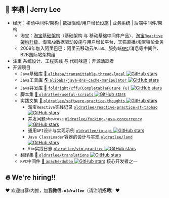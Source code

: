 ## 👤 李鼎 | Jerry Lee

- 经历：移动中间件/架构 | 数据驱动/用户增长设施 | 业务系统 | 后端中间件/架构
    - 淘宝：[淘宝基础架构](https://github.com/oldratlee/oldratlee/blob/master/tb-arch-fundation.md#-%E6%B7%98%E5%AE%9D%E6%9E%B6%E6%9E%84%E4%B8%8E%E5%9F%BA%E7%A1%80%E6%9C%8D%E5%8A%A1%E5%9B%A2%E9%98%9F)（基础架构 与 移动基础中间件产品）、[淘宝`Reactive`架构升级](https://github.com/oldratlee/reactive-practice-at-taobao)、淘宝`AB`数据驱动设施与用户增长平台、天猫直播/淘宝特价业务
    - 2009年加入阿里巴巴：阿里云移动云/`PaaS`、服务端[`RPC`](https://github.com/apache/dubbo)/消息等中间件、B2B国际站架构组
- 注重 系统设计、工程实践 与 代码味道；开源活跃者
- 开源项目
    - `Java`基础库 [📌 `alibaba/transmittable-thread-local` ![GitHub stars](https://img.shields.io/github/stars/alibaba/transmittable-thread-local.svg?style=flat-square&color=3b8686)](https://github.com/alibaba/transmittable-thread-local)
    - `Java`工具库 [🌎 `alibaba/java-dns-cache-manipulator` ![GitHub stars](https://img.shields.io/github/stars/alibaba/java-dns-cache-manipulator.svg?style=flat-square&color=3b8686)](https://github.com/alibaba/java-dns-cache-manipulator)
    - `Java`并发库 [🦝 `foldright/cffu(CompletableFuture Fu)` ![GitHub stars](https://img.shields.io/github/stars/foldright/cffu.svg?style=flat-square&color=3b8686)](https://github.com/foldright/cffu)
    - 脚本集 [🐌 `oldratlee/useful-scripts` ![GitHub stars](https://img.shields.io/github/stars/oldratlee/useful-scripts.svg?style=flat-square&color=3b8686)](https://github.com/oldratlee/useful-scripts)
    - 实践文集 [🐣 `oldratlee/software-practice-thoughts` ![GitHub stars](https://img.shields.io/github/stars/oldratlee/software-practice-thoughts.svg?style=flat-square&color=3b8686)](https://github.com/oldratlee/software-practice-thoughts)
        - 淘宝`Reactive`实践记录 [`oldratlee/reactive-practice-at-taobao` ![GitHub stars](https://img.shields.io/github/stars/oldratlee/reactive-practice-at-taobao.svg?style=flat-square&color=3b8686)](https://github.com/oldratlee/reactive-practice-at-taobao)
        - 并发问题`showcase` [`oldratlee/fucking-java-concurrency` ![GitHub stars](https://img.shields.io/github/stars/oldratlee/fucking-java-concurrency.svg?style=flat-square&color=3b8686)](https://github.com/oldratlee/fucking-java-concurrency)
        - 通用`API`设计与实现示例 [`oldratlee/io-api` ![GitHub stars](https://img.shields.io/github/stars/oldratlee/io-api.svg?style=flat-square&color=3b8686)](https://github.com/oldratlee/io-api)
        - `Java ClassLoader`容器的设计与实现 [`oldratlee/land` ![GitHub stars](https://img.shields.io/github/stars/oldratlee/land.svg?style=flat-square&color=3b8686)](https://github.com/oldratlee/land)
        - `Vim`实践日志 [`oldratlee/vim-practice` ![GitHub stars](https://img.shields.io/github/stars/oldratlee/vim-practice.svg?style=flat-square&color=3b8686)](https://github.com/oldratlee/vim-practice)
    - 翻译集 [🐼 `oldratlee/translations` ![GitHub stars](https://img.shields.io/github/stars/oldratlee/translations.svg?style=flat-square&color=3b8686)](https://github.com/oldratlee/translations)
    - `RPC`中间件 [🧲 `apache/dubbo` ![GitHub stars](https://img.shields.io/github/stars/apache/dubbo.svg?style=flat-square&color=3b8686)](https://github.com/apache/dubbo) 核心开发者之一

## 🔥 We're hiring‼️

♥️ 欢迎自荐/内推，加**我微信: _`oldratlee`_**（请注明**招聘**）♥️
